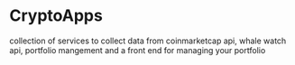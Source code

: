 # CryptoApps
collection of services to collect data from coinmarketcap api, whale watch api, portfolio mangement and a front end for managing your portfolio
